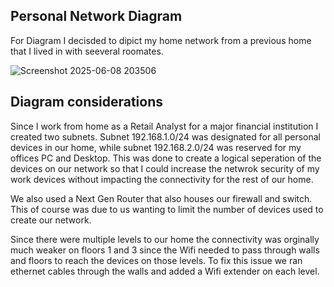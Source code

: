 ## Personal Network Diagram 
For Diagram I decisded to dipict my home network from a previous home that I lived in with seeveral roomates.

![Screenshot 2025-06-08 203506](https://github.com/user-attachments/assets/ae02ee11-fc0d-42ba-9cb3-707383d4c8ce)


## Diagram considerations 
Since I work from home as a Retail Analyst for a major financial institution I created two subnets. Subnet 192.168.1.0/24 was designated for all personal devices in our home, while subnet 192.168.2.0/24 was reserved for my offices PC and Desktop. This was done to create a logical seperation of the devices on our network so that I could increase the netwrok security of my work devices without impacting the connectivity for the rest of our home. 

We also used a Next Gen Router that also houses our firewall and switch. This of course was due to us wanting to limit the number of devices used to create our network. 

Since there were multiple levels to our home the connectivity was orginally much weaker on floors 1 and 3 since the Wifi needed to pass through walls and floors to reach the devices on those levels. To fix this issue we ran ethernet cables through the walls and added a Wifi extender on each level. 
